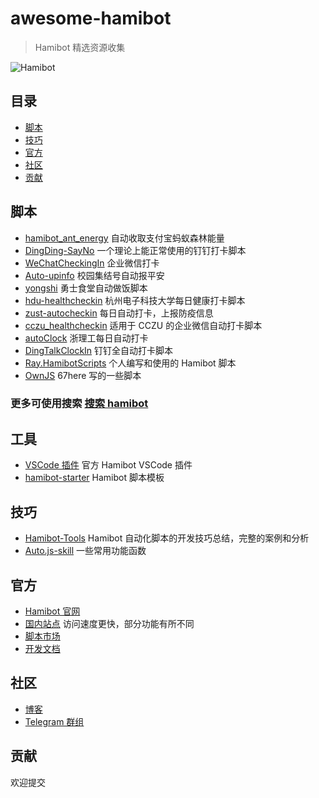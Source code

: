 # awesome-hamibot

> Hamibot 精选资源收集

![Hamibot](https://repository-images.githubusercontent.com/317106172/7d373900-616e-11eb-9170-ba931b11f1cb)

## 目录

- [脚本](#脚本)
- [技巧](#技巧)
- [官方](#官方)
- [社区](#社区)
- [贡献](#贡献)

## 脚本

- [hamibot_ant_energy](https://github.com/twocold0451/hamibot_ant_energy) 自动收取支付宝蚂蚁森林能量
- [DingDing-SayNo](https://github.com/fangyk-rel/DingDing-SayNo) 一个理论上能正常使用的钉钉打卡脚本
- [WeChatCheckingIn](https://github.com/hlsky1988/WeChatCheckingIn) 企业微信打卡
- [Auto-upinfo](https://github.com/cnsource/Auto-upinfo) 校园集结号自动报平安
- [yongshi](https://github.com/fnoopv/yongshi) 勇士食堂自动做饭脚本
- [hdu-healthcheckin](https://github.com/Leo-Mu/hdu-healthcheckin) 杭州电子科技大学每日健康打卡脚本
- [zust-autocheckin](https://github.com/ShaoaAllen/zust-autocheckin) 每日自动打卡，上报防疫信息
- [cczu_healthcheckin](https://github.com/HellSakura/cczu_healthcheckin) 适用于 CCZU 的企业微信自动打卡脚本
- [autoClock](https://github.com/CaoAnda/autoClock) 浙理工每日自动打卡
- [DingTalkClockIn](https://github.com/yqchilde/DingTalkClockIn) 钉钉全自动打卡脚本
- [Ray.HamibotScripts](https://github.com/RayWangQvQ/Ray.HamibotScripts) 个人编写和使用的 Hamibot 脚本
- [OwnJS](https://github.com/67here/OwnJS) 67here 写的一些脚本

### 更多可使用搜索 [搜索 hamibot](https://github.com/search?l=JavaScript&q=hamibot&type=Repositories)

## 工具

- [VSCode 插件](https://github.com/hamibot/vscode-hamibot) 官方 Hamibot VSCode 插件
- [hamibot-starter](https://github.com/batu1579/hamibot-starter) Hamibot 脚本模板

## 技巧

- [Hamibot-Tools](https://github.com/cnsource/Hamibot-Tools) Hamibot 自动化脚本的开发技巧总结，完整的案例和分析
- [Auto.js-skill](https://github.com/67here/Auto.js-skill) 一些常用功能函数

## 官方

- [Hamibot 官网](https://hamibot.com/)
- [国内站点](https://hamibot.cn/) 访问速度更快，部分功能有所不同
- [脚本市场](https://hamibot.com/marketplace)
- [开发文档](https://docs.hamibot.com/)

## 社区

- [博客](https://blog.hamibot.com/)
- [Telegram 群组](https://t.me/HamibotChat)

## 贡献

欢迎提交
